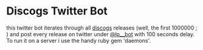 # Discogs Twitter Bot

this twitter bot iterates through all [discogs](http://discogs.com) releases (well, the first 1000000 ; ) and post every release on twitter under [@lp__bot](http://twitter.com/lp__bot) with 100 seconds delay. To run it on a server i use the handy ruby gem 'daemons'.